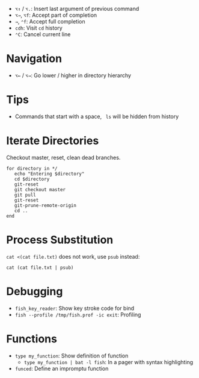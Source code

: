 - `⌥↑` / `⌥.`: Insert last argument of previous command
- `⌥→`, `⌥f`: Accept part of completion
- `→`, `⌃f`: Accept full completion
- `cdh`: Visit `cd` history
- `⌃C`: Cancel current line

# Navigation

- `⌥←` / `⌥→`: Go lower / higher in directory hierarchy

# Tips

- Commands that start with a space, ` ls` will be hidden from history

# Iterate Directories

Checkout master, reset, clean dead branches.

	for directory in */
       echo "Entering $directory"
       cd $directory
       git-reset
       git checkout master
       git pull
       git-reset
       git-prune-remote-origin 
       cd ..
	end

# Process Substitution

`cat <(cat file.txt)` does not work, use `psub` instead:

    cat (cat file.txt | psub)

# Debugging

- `fish_key_reader`: Show key stroke code for bind
- `fish --profile /tmp/fish.prof -ic exit`: Profiling

# Functions

- `type my_function`: Show definition of function
    - `type my_function | bat -l fish`: In a pager with syntax highlighting
- `funced`: Define an impromptu function
